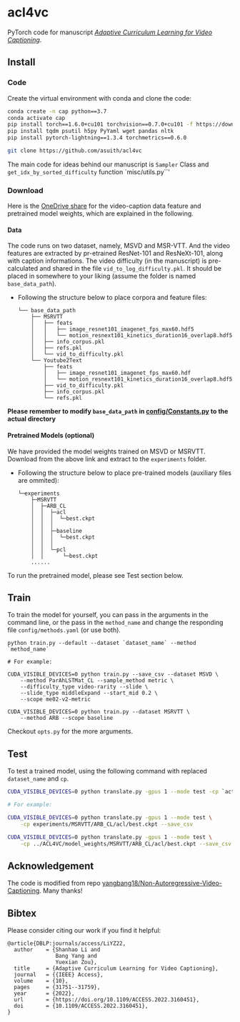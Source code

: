 # acl4vc

PyTorch code for manuscript [*Adaptive Curriculum Learning for Video Captioning*](https://ieeexplore.ieee.org/document/9737531).

## Install

### Code

Create the virtual environment with conda and clone the code:

```bash
conda create -n cap python==3.7
conda activate cap
pip install torch==1.6.0+cu101 torchvision==0.7.0+cu101 -f https://download.pytorch.org/whl/torch_stable.html
pip install tqdm psutil h5py PyYaml wget pandas nltk
pip install pytorch-lightning==1.3.4 torchmetrics==0.6.0

git clone https://github.com/asuith/acl4vc
```

The main code for ideas behind our manuscript is `Sampler` Class and `get_idx_by_sorted_difficulty` function 
`misc/utils.py``' 
### Download

Here is the [OneDrive share](https://1drv.ms/u/s!ApDoTkmqHk3FiI1vaODLLO_v4nGwlQ?e=8euyfv) for the video-caption data feature and pretrained model weights, which are explained in the following.

#### Data

The code runs on two dataset, namely, MSVD and MSR-VTT. And the video features are extracted by pr-etrained ResNet-101 and ResNeXt-101, along with caption informations. 
The video difficulty (in the manuscript) is pre-calculated and shared in the file `vid_to_log_difficulty.pkl`.
It should be placed in somewhere to your liking (assume the folder is named `base_data_path`).

* Following the structure below to place corpora and feature files:
    ```
    └── base_data_path
        ├── MSRVTT
        │   ├── feats
        │   │   ├── image_resnet101_imagenet_fps_max60.hdf5
        │   │   └── motion_resnext101_kinetics_duration16_overlap8.hdf5
        │   ├── info_corpus.pkl
        │   ├── refs.pkl
        │   └── vid_to_difficulty.pkl
        └── Youtube2Text
            ├── feats
            │   ├── image_resnet101_imagenet_fps_max60.hdf
            │   └── motion_resnext101_kinetics_duration16_overlap8.hdf5
            ├── vid_to_difficulty.pkl
            ├── info_corpus.pkl
            └── refs.pkl
    ```
**Please remember to modify `base_data_path` in [config/Constants.py](config/Constants.py) to the actual directory**


#### Pretrained Models (optional)

We have provided the model weights trained on MSVD or MSRVTT. Download from the above link and extract to the `experiments` folder.

* Following the structure below to place pre-trained models (auxiliary files are ommited):
    ```
    └─experiments
        ├─MSRVTT
        │  ├─ARB_CL
        │  │  ├─acl
        │  │  │  └─best.ckpt
        │  │  │
        │  │  ├─baseline
        │  │  │  └─best.ckpt
        │  │  │
        │  │  └─pcl
        │  │      └─best.ckpt
        ......
    ```

To run the pretrained model, please see Test section below.


## Train

To train the model for yourself, you can pass in the arguments in the command line, or the pass in the `method_name` and change the responding file `config/methods.yaml` (or use both).

```
python train.py --default --dataset `dataset_name` --method `method_name`

# For example:

CUDA_VISIBLE_DEVICES=0 python train.py --save_csv --dataset MSVD \
    --method ParAhLSTMat_CL --sample_method metric \
    --difficulty_type video-rarity --slide \
    --slide_type middleExpand --start_mid 0.2 \
    --scope me02-v2-metric

CUDA_VISIBLE_DEVICES=0 python train.py --dataset MSRVTT \
    --method ARB --scope baseline
```

Checkout `opts.py` for the more arguments.

## Test

To test a trained model, using the following command with replaced `dataset_name` and `cp`.

```bash
CUDA_VISIBLE_DEVICES=0 python translate.py -gpus 1 --mode test -cp `actual model weight path` --save_csv

# For example:

CUDA_VISIBLE_DEVICES=0 python translate.py -gpus 1 --mode test \
    -cp experiments/MSRVTT/ARB_CL/acl/best.ckpt --save_csv

CUDA_VISIBLE_DEVICES=0 python translate.py -gpus 1 --mode test \
    -cp ../ACL4VC/model_weights/MSRVTT/ARB_CL/acl/best.ckpt --save_csv
```

## Acknowledgement
The code is modified from repo [yangbang18/Non-Autoregressive-Video-Captioning](https://github.com/yangbang18/Non-Autoregressive-Video-Captioning). Many thanks!

## Bibtex

Please consider citing our work if you find it helpful:

```
@article{DBLP:journals/access/LiYZ22,
  author    = {Shanhao Li and
               Bang Yang and
               Yuexian Zou},
  title     = {Adaptive Curriculum Learning for Video Captioning},
  journal   = {{IEEE} Access},
  volume    = {10},
  pages     = {31751--31759},
  year      = {2022},
  url       = {https://doi.org/10.1109/ACCESS.2022.3160451},
  doi       = {10.1109/ACCESS.2022.3160451},
}
```
